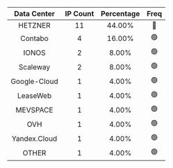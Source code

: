 | Data Center | IP Count | Percentage | Freq |
|:------------:|:--------:|:-----------:|:-----:|
| HETZNER | 11 | 44.00% | 🔴 |
| Contabo | 4 | 16.00% | 🟢 |
| IONOS | 2 | 8.00% | 🟢 |
| Scaleway | 2 | 8.00% | 🟢 |
| Google-Cloud | 1 | 4.00% | 🟢 |
| LeaseWeb | 1 | 4.00% | 🟢 |
| MEVSPACE | 1 | 4.00% | 🟢 |
| OVH | 1 | 4.00% | 🟢 |
| Yandex.Cloud | 1 | 4.00% | 🟢 |
| OTHER | 1 | 4.00% | 🟢 |